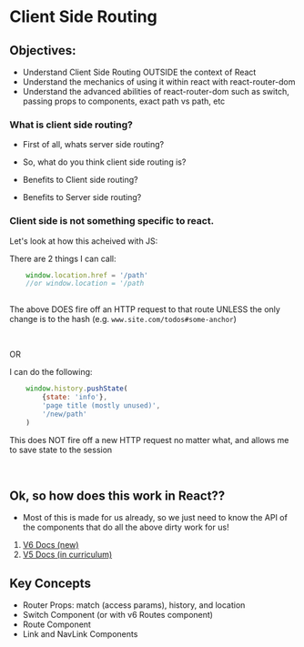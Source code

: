 # Client Side Routing

## Objectives: 
- Understand Client Side Routing OUTSIDE the context of React
- Understand the mechanics of using it within react with react-router-dom
- Understand the advanced abilities of react-router-dom such as switch, passing props to components, exact path vs path, etc


### What is client side routing?

- First of all, whats server side routing?

- So, what do you think client side routing is?

- Benefits to Client side routing?

- Benefits to Server side routing?


### Client side is not something specific to react.

Let's look at how this acheived with JS: 

There are 2 things I can call:
```js
    window.location.href = '/path'
    //or window.location = '/path
    
```
The above DOES fire off an HTTP request to that route UNLESS the only change is to the hash (e.g. `www.site.com/todos#some-anchor`)

<br/> 

OR 
<br/> 

I can do the following: 

```js
    window.history.pushState(
        {state: 'info'},
        'page title (mostly unused)',
        '/new/path'
    )
```

This does NOT fire off a new HTTP request no matter what, and allows me to save state to the session

<br/>

## Ok, so how does this work in React??

- Most of this is made for us already, so we just need to know the API of the components that do all the above dirty work for us!

1. [V6 Docs (new)](https://reactrouter.com/docs/en/v6/getting-started/overview)
2. [V5 Docs (in curriculum)](https://v5.reactrouter.com/)

## Key Concepts

- Router Props: match (access params), history, and location
- Switch Component (or with v6 Routes component)
- Route Component
- Link and NavLink Components